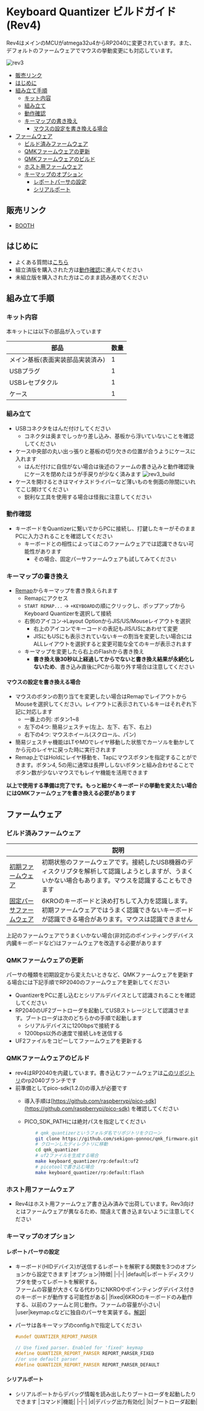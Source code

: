 # Keyboard Quantizer ビルドガイド(Rev4)

Rev4はメインのMCUがatmega32u4からRP2040に変更されています。また、デフォルトのファームウェアでマウスの挙動変更にも対応しています。

![rev3](img/rev3_rear.jpg)

- [販売リンク](#販売リンク)
- [はじめに](#はじめに)
- [組み立て手順](#組み立て手順)
  - [キット内容](#キット内容)
  - [組み立て](#組み立て)
  - [動作確認](#動作確認)
  - [キーマップの書き換え](#キーマップの書き換え)
    - [マウスの設定を書き換える場合](#マウスの設定を書き換える場合)
- [ファームウェア](#ファームウェア)
  - [ビルド済みファームウェア](#ビルド済みファームウェア)
  - [QMKファームウェアの更新](#qmkファームウェアの更新)
  - [QMKファームウェアのビルド](#qmkファームウェアのビルド)
  - [ホスト用ファームウェア](#ホスト用ファームウェア)
  - [キーマップのオプション](#キーマップのオプション)
    - [レポートパーサの設定](#レポートパーサの設定)
    - [シリアルポート](#シリアルポート)

## 販売リンク
- [BOOTH](https://nogikes.booth.pm/items/2256612)

## はじめに
- よくある質問は[こちら](README.md#よくある質問)
- 組立済版を購入された方は[動作確認](#動作確認)に進んでください
- 未組立版を購入された方はこのまま読み進めてください

## 組み立て手順
### キット内容
本キットには以下の部品が入っています

|部品|数量|
|--|--|
|メイン基板(表面実装部品実装済み) |1
|USBプラグ |1
|USBレセプタクル |1
|ケース |1

### 組み立て
- USBコネクタをはんだ付けしてください
  - コネクタは奥までしっかり差し込み、基板から浮いていないことを確認してください
- ケース中央部の丸い出っ張りと基板の切り欠きの位置が合うようにケースに入れます
  - はんだ付けに自信がない場合は後述のファームの書き込みと動作確認後にケースを閉めたほうが手戻りが少なく済みます
  ![rev3_build](img/rev3_build.jpg)
- ケースを開けるときはマイナスドライバーなど薄いものを側面の隙間にいれてこじ開けてください
  - 鋭利な工具を使用する場合は怪我に注意してください

### 動作確認
- キーボードをQuantizerに繋いでからPCに接続し、打鍵したキーがそのままPCに入力されることを確認してください
  - キーボードとの相性によってはこのファームウェアでは認識できない可能性があります
    - その場合、固定パーサファームウェアも試してみてください 

### キーマップの書き換え
- [Remap](https://remap-keys.app/)からキーマップを書き換えられます
  - Remapにアクセス
  - `START REMAP...` → `+KEYBOARD`の順にクリックし、ポップアップからKeyboard Quantizerを選択して接続
  - 右側のアイコン->Layout OptionからJIS/US/Mouseレイアウトを選択
    - 右上のアイコンでキーコードの表記もJIS/USにあわせて変更
    - JISにもUSにも表示されていないキーの割当を変更したい場合にはALLレイアウトを選択すると変更可能な全てのキーが表示されます
  - キーマップを変更したら右上のFlashから書き換え
    - **書き換え後30秒以上経過してからでないと書き換え結果が永続化しないため**、書き込み直後にPCから取り外す場合は注意してください

#### マウスの設定を書き換える場合
- マウスのボタンの割り当てを変更したい場合はRemapでレイアウトからMouseを選択してください。レイアウトに表示されているキーはそれぞれ下記に対応します
  - 一番上の列: ボタン1~8
  - 左下の4つ: 簡易ジェスチャ(左上、左下、右下、右上)
  - 右下の4つ: マウスホイール(スクロール、パン)
- 簡易ジェスチャ機能はLTやMOでレイヤ移動した状態でカーソルを動かしてから元のレイヤに戻った時に実行されます
- Remap上ではHoldにレイヤ移動を、Tapにマウスボタンを指定することができます。ボタン4, 5の用に通常は長押ししないボタンと組み合わせることでボタン数が少ないマウスでもレイヤ機能を活用できます

**以上で使用する準備は完了です。もっと細かくキーボードの挙動を変えたい場合にはQMKファームウェアを書き換える必要があります**

## ファームウェア
### ビルド済みファームウェア

||説明|
|-|-|
|[初期ファームウェア](firmware/rev4/keyboard_quantizer_rp_default.uf2)| 初期状態のファームウェアです。接続したUSB機器のディスクリプタを解析して認識しようとしますが、うまくいかない場合もあります。マウスを認識することもできます|
|[固定パーサファームウェア](firmware/rev4/keyboard_quantizer_rp_fixed.uf2)|6KROのキーボードと決め打ちして入力を認識します。初期ファームウェアではうまく認識できないキーボードが認識できる場合があります。マウスは認識できません|

上記のファームウェアでうまくいかない場合(非対応のポインティングデバイス内臓キーボードなど)はファームウェアを改造する必要があります

### QMKファームウェアの更新
パーサの種類を初期設定から変えたいときなど、QMKファームウェアを更新する場合には下記手順でRP2040のファームウェアを更新してください

- QuantizerをPCに差し込むとシリアルデバイスとして認識されることを確認してください
- RP2040のUF2ブートローダを起動してUSBストレージとして認識させます。ブートローダは次のどちらかの手順で起動します
  - シリアルデバイスに1200bpsで接続する
  - 1200bps以外の速度で接続し`b`を送信する
- UF2ファイルをコピーしてファームウェアを更新する

### QMKファームウェアのビルド
- rev4はRP2040を内蔵しています。書き込むファームウェアは[このリポジトリ](https://github.com/sekigon-gonnoc/qmk_firmware/tree/dev/sekigon)のrp2040ブランチです
- 前準備としてpico-sdk(1.2.0)の導入が必要です
  - 導入手順は[https://github.com/raspberrypi/pico-sdk](https://github.com/raspberrypi/pico-sdk) を確認してください
  - PICO_SDK_PATHには絶対パスを指定してください

    ```bash
        # qmk_quantizerというフォルダ名でリポジトリをクローン
        git clone https://github.com/sekigon-gonnoc/qmk_firmware.git -b rp2040 qmk_quantizer
        # クローンしたディレクトリに移動
        cd qmk_quantizer
        # uf2ファイルを生成する場合
        make keyboard_quantizer/rp:default:uf2
        # picotoolで書き込む場合
        make keyboard_quantizer/rp:default:flash
    ```

### ホスト用ファームウェア
- Rev4はホスト用ファームウェア書き込み済みで出荷しています。Rev3向けとはファームウェアが異なるため、間違えて書き込まないように注意してください


### キーマップのオプション
#### レポートパーサの設定
- キーボード(HIDデバイス)が送信するレポートを解釈する関数を3つのオプションから設定できます
   |オプション|特徴|
   |-|-|
   |default|レポートディスクリプタを使ってレポートを解釈する。<br>ファームの容量が大きくなる代わりにNKROやポインティングデバイス付きのキーボードが動作する可能性がある|
   |fixed|6KROのキーボードのみ動作する、以前のファームと同じ動作。ファームの容量が小さい|
   |user|keymap.cなどに独自のパーサを実装する。[解説](user_parser)|
- パーサは各キーマップのconfig.hで指定してください

  ```c
  #undef QUANTIZER_REPORT_PARSER

  // Use fixed parser. Enabled for 'fixed' keymap
  #define QUANTIZER_REPORT_PARSER REPORT_PARSER_FIXED
  //or use default parser 
  #define QUANTIZER_REPORT_PARSER REPORT_PARSER_DEFAULT
  ```

#### シリアルポート
- シリアルポートからデバッグ情報を読み出したりブートローダを起動したりできます
  |コマンド|機能|
  |-|-|
  |d|デバッグ出力有効化|
  |b|ブートローダ起動|
